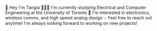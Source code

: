 👋 Hey I'm Tangia
👩🏻‍🎓 I'm currently studying Electrical and Computer Engineering at the University of Toronto
📡 I'm interested in electronics, wireless comms, and high speed analog design 
💡 Feel free to reach out anytime! I'm always looking forward to working on new projects!
